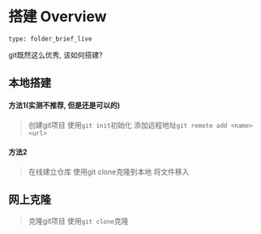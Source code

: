 # 搭建 Overview
 
```ccard
type: folder_brief_live
```
 
git既然这么优秀, 该如何搭建?
## 本地搭建
#### 方法1(实测不推荐, 但是还是可以的)
> 创建git项目 使用`git init`初始化
> 添加远程地址`git remote add <name> <url>`
#### 方法2
>在线建立仓库
>使用git clone克隆到本地
>将文件移入

## 网上克隆
>克隆git项目 使用`git clone`克隆

